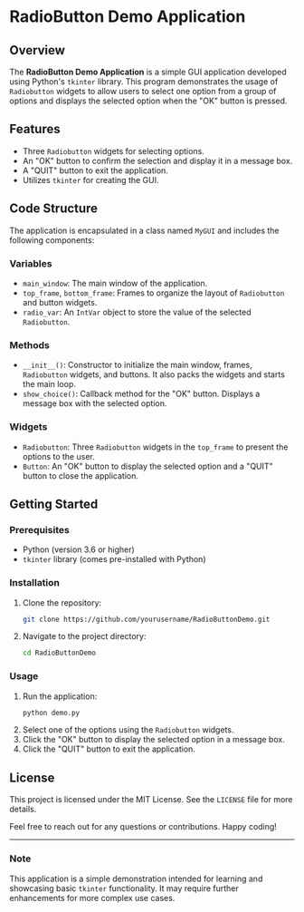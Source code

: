 # RadioButton Demo Application

## Overview
The **RadioButton Demo Application** is a simple GUI application developed using Python's `tkinter` library. This program demonstrates the usage of `Radiobutton` widgets to allow users to select one option from a group of options and displays the selected option when the "OK" button is pressed.

## Features
- Three `Radiobutton` widgets for selecting options.
- An "OK" button to confirm the selection and display it in a message box.
- A "QUIT" button to exit the application.
- Utilizes `tkinter` for creating the GUI.

## Code Structure
The application is encapsulated in a class named `MyGUI` and includes the following components:

### Variables
- `main_window`: The main window of the application.
- `top_frame`, `bottom_frame`: Frames to organize the layout of `Radiobutton` and button widgets.
- `radio_var`: An `IntVar` object to store the value of the selected `Radiobutton`.

### Methods
- `__init__()`: Constructor to initialize the main window, frames, `Radiobutton` widgets, and buttons. It also packs the widgets and starts the main loop.
- `show_choice()`: Callback method for the "OK" button. Displays a message box with the selected option.

### Widgets
- `Radiobutton`: Three `Radiobutton` widgets in the `top_frame` to present the options to the user.
- `Button`: An "OK" button to display the selected option and a "QUIT" button to close the application.

## Getting Started

### Prerequisites
- Python (version 3.6 or higher)
- `tkinter` library (comes pre-installed with Python)

### Installation
1. Clone the repository:
    ```sh
    git clone https://github.com/yourusername/RadioButtonDemo.git
    ```
2. Navigate to the project directory:
    ```sh
    cd RadioButtonDemo
    ```

### Usage
1. Run the application:
    ```sh
    python demo.py
    ```
2. Select one of the options using the `Radiobutton` widgets.
3. Click the "OK" button to display the selected option in a message box.
4. Click the "QUIT" button to exit the application.

## License
This project is licensed under the MIT License. See the `LICENSE` file for more details.

Feel free to reach out for any questions or contributions. Happy coding!

---

### Note
This application is a simple demonstration intended for learning and showcasing basic `tkinter` functionality. It may require further enhancements for more complex use cases.
